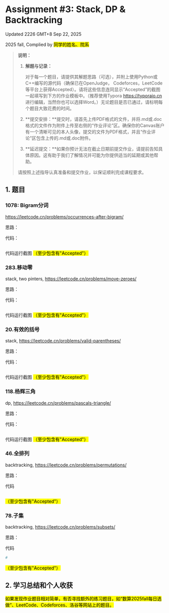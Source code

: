 # Assignment #3: Stack, DP & Backtracking

Updated 2226 GMT+8 Sep 22, 2025

2025 fall, Complied by <mark>同学的姓名、院系</mark>





>**说明：**
>
>1. **解题与记录：**
>
>     对于每一个题目，请提供其解题思路（可选），并附上使用Python或C++编写的源代码（确保已在OpenJudge， Codeforces，LeetCode等平台上获得Accepted）。请将这些信息连同显示“Accepted”的截图一起填写到下方的作业模板中。（推荐使用Typora https://typoraio.cn 进行编辑，当然你也可以选择Word。）无论题目是否已通过，请标明每个题目大致花费的时间。
>
>2. **提交安排：**提交时，请首先上传PDF格式的文件，并将.md或.doc格式的文件作为附件上传至右侧的“作业评论”区。确保你的Canvas账户有一个清晰可见的本人头像，提交的文件为PDF格式，并且“作业评论”区包含上传的.md或.doc附件。
> 
>3. **延迟提交：**如果你预计无法在截止日期前提交作业，请提前告知具体原因。这有助于我们了解情况并可能为你提供适当的延期或其他帮助。  
>
>请按照上述指导认真准备和提交作业，以保证顺利完成课程要求。



## 1. 题目

### 1078: Bigram分词

https://leetcode.cn/problems/occurrences-after-bigram/

思路：



代码：

```python

```



代码运行截图 <mark>（至少包含有"Accepted"）</mark>





### 283.移动零

stack, two pinters, https://leetcode.cn/problems/move-zeroes/


思路：



代码：

```python

```



代码运行截图 <mark>（至少包含有"Accepted"）</mark>





### 20.有效的括号

stack, https://leetcode.cn/problems/valid-parentheses/

思路：



代码：

```python

```



代码运行截图 <mark>（至少包含有"Accepted"）</mark>





### 118.杨辉三角

dp, https://leetcode.cn/problems/pascals-triangle/

思路：



代码：

```python

```



代码运行截图 <mark>（至少包含有"Accepted"）</mark>





### 46.全排列

backtracking, https://leetcode.cn/problems/permutations/

思路：



代码

```python

```



<mark>（至少包含有"Accepted"）</mark>





### 78.子集

backtracking, https://leetcode.cn/problems/subsets/

思路：



代码

```python
# 

```



<mark>（至少包含有"Accepted"）</mark>





## 2. 学习总结和个人收获

<mark>如果发现作业题目相对简单，有否寻找额外的练习题目，如“数算2025fall每日选做”、LeetCode、Codeforces、洛谷等网站上的题目。</mark>





